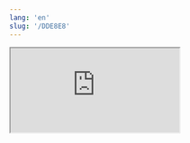 ```yaml
---
lang: 'en'
slug: '/DDE8E8'
---
```


<iframe src="https://gist.github.com/anaclumos/c12c51fc768f009b1d659d1ab46752d2.pibb"></iframe>

<head>
  <html lang="en-US"/>
</head>
